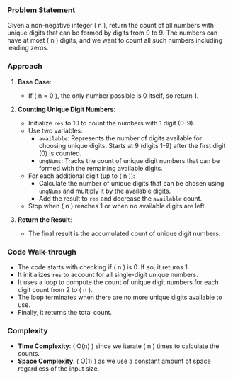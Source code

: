 ### Problem Statement
Given a non-negative integer \( n \), return the count of all numbers with unique digits that can be formed by digits from 0 to 9. The numbers can have at most \( n \) digits, and we want to count all such numbers including leading zeros.

### Approach
1. **Base Case**:
   - If \( n = 0 \), the only number possible is 0 itself, so return 1.

2. **Counting Unique Digit Numbers**:
   - Initialize `res` to 10 to count the numbers with 1 digit (0-9).
   - Use two variables:
     - `available`: Represents the number of digits available for choosing unique digits. Starts at 9 (digits 1-9) after the first digit (0) is counted.
     - `unqNums`: Tracks the count of unique digit numbers that can be formed with the remaining available digits.
   - For each additional digit (up to \( n \)):
     - Calculate the number of unique digits that can be chosen using `unqNums` and multiply it by the available digits.
     - Add the result to `res` and decrease the `available` count.
   - Stop when \( n \) reaches 1 or when no available digits are left.

3. **Return the Result**:
   - The final result is the accumulated count of unique digit numbers.

### Code Walk-through
- The code starts with checking if \( n \) is 0. If so, it returns 1.
- It initializes `res` to account for all single-digit unique numbers.
- It uses a loop to compute the count of unique digit numbers for each digit count from 2 to \( n \).
- The loop terminates when there are no more unique digits available to use.
- Finally, it returns the total count.

### Complexity
- **Time Complexity**: \( O(n) \) since we iterate \( n \) times to calculate the counts.
- **Space Complexity**: \( O(1) \) as we use a constant amount of space regardless of the input size.

